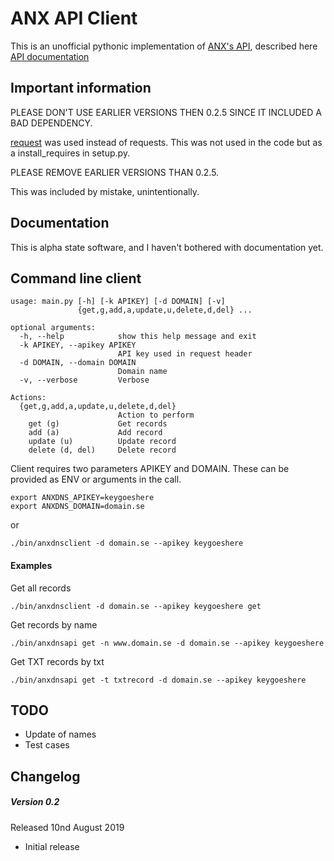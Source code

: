 ANX API Client
==============
This is an unofficial pythonic implementation of
[ANX's API](https://dyn.anx.se), described here [API documentation](http://dyn.anx.se/users/apidok.jsf)

Important information
---------------------
PLEASE DON'T USE EARLIER VERSIONS THEN 0.2.5 SINCE IT INCLUDED A BAD DEPENDENCY.

[request](https://mp-weixin-qq-com.translate.goog/s/dkPdXfGfSK097GI6Ln92lA?_x_tr_sl=auto&_x_tr_tl=en&_x_tr_hl=en&_x_tr_pto=wapp) was used instead of requests. This was not used in the code but as a install_requires in setup.py. 

PLEASE REMOVE EARLIER VERSIONS THAN 0.2.5.

This was included by mistake, unintentionally. 

Documentation
-------------
This is alpha state software, and I haven't bothered with documentation yet.

Command line client
-------------------
```
usage: main.py [-h] [-k APIKEY] [-d DOMAIN] [-v]
               {get,g,add,a,update,u,delete,d,del} ...

optional arguments:
  -h, --help            show this help message and exit
  -k APIKEY, --apikey APIKEY
                        API key used in request header
  -d DOMAIN, --domain DOMAIN
                        Domain name
  -v, --verbose         Verbose

Actions:
  {get,g,add,a,update,u,delete,d,del}
                        Action to perform
    get (g)             Get records
    add (a)             Add record
    update (u)          Update record
    delete (d, del)     Delete record
```

Client requires two parameters APIKEY and DOMAIN. These can be provided as ENV or arguments in the call.
```
export ANXDNS_APIKEY=keygoeshere
export ANXDNS_DOMAIN=domain.se
```
or
```
./bin/anxdnsclient -d domain.se --apikey keygoeshere
```

#### Examples
Get all records 
```
./bin/anxdnsclient -d domain.se --apikey keygoeshere get
```
Get records by name
```
./bin/anxdnsapi get -n www.domain.se -d domain.se --apikey keygoeshere
```

Get TXT records by txt
```
./bin/anxdnsapi get -t txtrecord -d domain.se --apikey keygoeshere
```

TODO
-----
* Update of names
* Test cases

Changelog
---------
##### Version 0.2
Released 10nd August 2019

- Initial release
